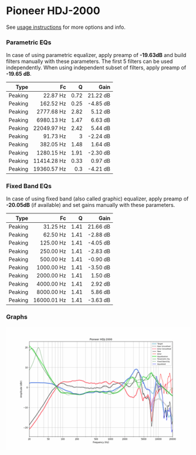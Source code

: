 # Pioneer HDJ-2000
See [usage instructions](https://github.com/jaakkopasanen/AutoEq#usage) for more options and info.

### Parametric EQs
In case of using parametric equalizer, apply preamp of **-19.63dB** and build filters manually
with these parameters. The first 5 filters can be used independently.
When using independent subset of filters, apply preamp of **-19.65 dB**.

| Type    | Fc          |    Q | Gain     |
|--------:|------------:|-----:|---------:|
| Peaking | 22.87 Hz    | 0.72 | 21.22 dB |
| Peaking | 162.52 Hz   | 0.25 | -4.85 dB |
| Peaking | 2777.68 Hz  | 2.82 | 5.12 dB  |
| Peaking | 6980.13 Hz  | 1.47 | 6.63 dB  |
| Peaking | 22049.97 Hz | 2.42 | 5.44 dB  |
| Peaking | 91.73 Hz    | 3    | -2.24 dB |
| Peaking | 382.05 Hz   | 1.48 | 1.64 dB  |
| Peaking | 1280.15 Hz  | 1.91 | -2.30 dB |
| Peaking | 11414.28 Hz | 0.33 | 0.97 dB  |
| Peaking | 19360.57 Hz | 0.3  | -4.21 dB |

### Fixed Band EQs
In case of using fixed band (also called graphic) equalizer, apply preamp of **-20.05dB**
(if available) and set gains manually with these parameters.

| Type    | Fc          |    Q | Gain     |
|--------:|------------:|-----:|---------:|
| Peaking | 31.25 Hz    | 1.41 | 21.66 dB |
| Peaking | 62.50 Hz    | 1.41 | -2.88 dB |
| Peaking | 125.00 Hz   | 1.41 | -4.05 dB |
| Peaking | 250.00 Hz   | 1.41 | -2.83 dB |
| Peaking | 500.00 Hz   | 1.41 | -0.90 dB |
| Peaking | 1000.00 Hz  | 1.41 | -3.50 dB |
| Peaking | 2000.00 Hz  | 1.41 | 1.50 dB  |
| Peaking | 4000.00 Hz  | 1.41 | 2.92 dB  |
| Peaking | 8000.00 Hz  | 1.41 | 5.86 dB  |
| Peaking | 16000.01 Hz | 1.41 | -3.63 dB |

### Graphs
![](./Pioneer%20HDJ-2000.png)